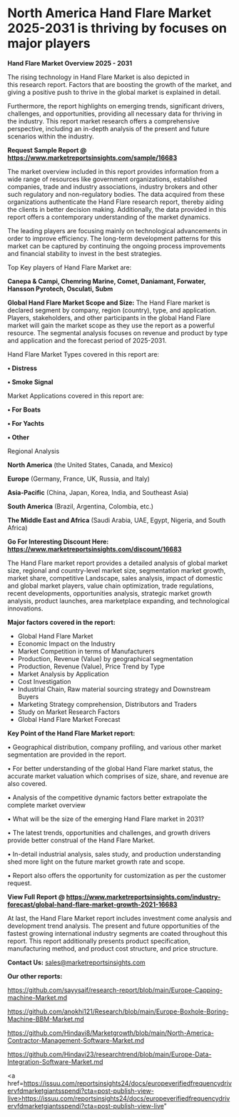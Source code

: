 # North America Hand Flare Market 2025-2031 is thriving by focuses on major players

<Strong> Hand Flare Market Overview 2025 - 2031</strong>

The rising technology in Hand Flare Market is also depicted in this research report. Factors that are boosting the growth of the market, and giving a positive push to thrive in the global market is explained in detail.

Furthermore, the report highlights on emerging trends, significant drivers, challenges, and opportunities, providing all necessary data for thriving in the industry. This report market research offers a comprehensive perspective, including an in-depth analysis of the present and future scenarios within the industry.

<strong>Request Sample Report @ <a href=https://www.marketreportsinsights.com/sample/16683>https://www.marketreportsinsights.com/sample/16683</a></strong>

The market overview included in this report provides information from a wide range of resources like government organizations, established companies, trade and industry associations, industry brokers and other such regulatory and non-regulatory bodies. The data acquired from these organizations authenticate the Hand Flare research report, thereby aiding the clients in better decision making. Additionally, the data provided in this report offers a contemporary understanding of the market dynamics.

The leading players are focusing mainly on technological advancements in order to improve efficiency. The long-term development patterns for this market can be captured by continuing the ongoing process improvements and financial stability to invest in the best strategies.

Top Key players of Hand Flare Market are:

<strong>Canepa & Campi, Chemring Marine, Comet, Daniamant, Forwater, Hansson Pyrotech, Osculati, Subm</strong>

<strong><b>Global Hand Flare Market Scope and Size:</b></strong>
The Hand Flare market is declared segment by company, region (country), type, and application. Players, stakeholders, and other participants in the global Hand Flare market will gain the market scope as they use the report as a powerful resource. The segmental analysis focuses on revenue and product by type and application and the forecast period of 2025-2031.

Hand Flare Market Types covered in this report are:

<strong>• Distress

• Smoke Signal</strong>

Market Applications covered in this report are:

<strong>• For Boats

• For Yachts

• Other</strong> 

Regional Analysis

<strong>North America</strong> (the United States, Canada, and Mexico)

<strong>Europe</strong> (Germany, France, UK, Russia, and Italy)

<strong>Asia-Pacific</strong> (China, Japan, Korea, India, and Southeast Asia)

<strong>South America</strong> (Brazil, Argentina, Colombia, etc.)

<strong>The Middle East and Africa</strong> (Saudi Arabia, UAE, Egypt, Nigeria, and South Africa)

<strong>Go For Interesting Discount Here: <a href=https://www.marketreportsinsights.com/discount/16683>https://www.marketreportsinsights.com/discount/16683</a></strong>

The Hand Flare market report provides a detailed analysis of global market size, regional and country-level market size, segmentation market growth, market share, competitive Landscape, sales analysis, impact of domestic and global market players, value chain optimization, trade regulations, recent developments, opportunities analysis, strategic market growth analysis, product launches, area marketplace expanding, and technological innovations.

<strong><b>Major factors covered in the report:</b></strong>
<ul>
  <li>Global Hand Flare Market </li>
  <li>Economic Impact on the Industry</li>
  <li>Market Competition in terms of Manufacturers</li>
  <li>Production, Revenue (Value) by geographical segmentation</li>
  <li>Production, Revenue (Value), Price Trend by Type</li>
  <li>Market Analysis by Application</li>
  <li>Cost Investigation</li>
  <li>Industrial Chain, Raw material sourcing strategy and Downstream Buyers</li>
  <li>Marketing Strategy comprehension, Distributors and Traders</li>
  <li>Study on Market Research Factors</li>
  <li>Global Hand Flare Market Forecast</li>
</ul>

<strong><b>Key Point of the Hand Flare Market report:</b></strong>

• Geographical distribution, company profiling, and various other market segmentation are provided in the report.

• For better understanding of the global Hand Flare market status, the accurate market valuation which comprises of size, share, and revenue are also covered.

• Analysis of the competitive dynamic factors better extrapolate the complete market overview

• What will be the size of the emerging Hand Flare market in 2031?

• The latest trends, opportunities and challenges, and growth drivers provide better construal of the Hand Flare Market.

• In-detail industrial analysis, sales study, and production understanding shed more light on the future market growth rate and scope.

• Report also offers the opportunity for customization as per the customer request.

<strong><b>View Full Report @ <a href=https://www.marketreportsinsights.com/industry-forecast/global-hand-flare-market-growth-2021-16683>https://www.marketreportsinsights.com/industry-forecast/global-hand-flare-market-growth-2021-16683</a></b></strong>


At last, the Hand Flare Market report includes investment come analysis and development trend analysis. The present and future opportunities of the fastest growing international industry segments are coated throughout this report. This report additionally presents product specification, manufacturing method, and product cost structure, and price structure.

<strong>Contact Us:</strong>
sales@marketreportsinsights.com

<strong>Our other reports:</strong>

<a href=https://github.com/sayysaif/research-report/blob/main/Europe-Capping-machine-Market.md>https://github.com/sayysaif/research-report/blob/main/Europe-Capping-machine-Market.md</a>

<a href=https://github.com/anokhi121/Research/blob/main/Europe-Boxhole-Boring-Machine-BBM-Market.md>https://github.com/anokhi121/Research/blob/main/Europe-Boxhole-Boring-Machine-BBM-Market.md</a>

<a href=https://github.com/Hindavi8/Marketgrowth/blob/main/North-America-Contractor-Management-Software-Market.md>https://github.com/Hindavi8/Marketgrowth/blob/main/North-America-Contractor-Management-Software-Market.md</a>

<a href=https://github.com/Hindavi23/researchtrend/blob/main/Europe-Data-Integration-Software-Market.md>https://github.com/Hindavi23/researchtrend/blob/main/Europe-Data-Integration-Software-Market.md</a>

<a href=https://issuu.com/reportsinsights24/docs/europeverifiedfrequencydrivervfdmarketgiantsspendi?cta=post-publish-view-live>https://issuu.com/reportsinsights24/docs/europeverifiedfrequencydrivervfdmarketgiantsspendi?cta=post-publish-view-live</a>"
